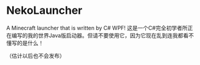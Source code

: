 # NekoLauncher
A Minecraft launcher that is written by C# WPF!
这是一个C#完全初学者所正在编写的我的世界Java版启动器。但请不要使用它，因为它现在乱到连我都看不懂写的是什么！


（估计以后也不会发布）
